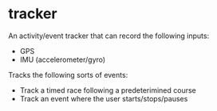 # tracker

An activity/event tracker that can record the following inputs:
* GPS
* IMU (accelerometer/gyro)

Tracks the following sorts of events:
* Track a timed race following a predeterimined course
* Track an event where the user starts/stops/pauses

